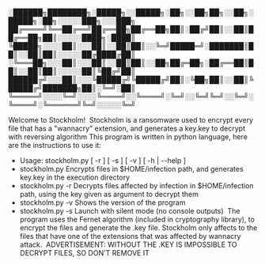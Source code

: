 <b>░██████╗████████╗░█████╗░░█████╗░██╗░░██╗██╗░░██╗░█████╗░██╗░░░░░███╗░░░███╗</b>
<b>██╔════╝╚══██╔══╝██╔══██╗██╔══██╗██║░██╔╝██║░░██║██╔══██╗██║░░░░░████╗░████║</b>
<b>╚█████╗░░░░██║░░░██║░░██║██║░░╚═╝█████═╝░███████║██║░░██║██║░░░░░██╔████╔██║</b>
<b>░╚═══██╗░░░██║░░░██║░░██║██║░░██╗██╔═██╗░██╔══██║██║░░██║██║░░░░░██║╚██╔╝██║</b>
<b>██████╔╝░░░██║░░░╚█████╔╝╚█████╔╝██║░╚██╗██║░░██║╚█████╔╝███████╗██║░╚═╝░██║</b>
<b>╚═════╝░░░░╚═╝░░░░╚════╝░░╚════╝░╚═╝░░╚═╝╚═╝░░╚═╝░╚════╝░╚══════╝╚═╝░░░░░╚═╝</b>

Welcome to Stockholm!
​
Stockholm is a ransomware used to encrypt every file that has a "wannacry" extension, and generates a key.key to decrypt with reversing algorithm
This program is written in python language, here are the instructions to use it:
​
-   Usage: stockholm.py [ -r <key> ] [ -s ] [ -v ] [ -h | --help ]
​
-   stockholm.py            Encrypts files in $HOME/infection path, and generates key.key in the execution directory
​
-   stockholm.py -r <key>   Decrypts files affected by infection in $HOME/infection path, using the key given as argument to decrypt them
​
-   stockholm.py -v         Shows the version of the program
​
-   stockholm.py -s         Launch with silent mode (no console outputs)
​
The program uses the Fernet algorithm (included in cryptography library), to encrypt the files and generate the .key file.
Stockholm only affects to the files that have one of the extensions that was affected by wannacry attack.
​
ADVERTISEMENT: WITHOUT THE .KEY IS IMPOSSIBLE TO DECRYPT FILES, SO DON'T REMOVE IT
